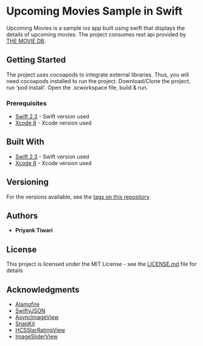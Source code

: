 # Upcoming Movies Sample in Swift
Upcoming Movies is a sample ios app built using swift that displays the details of upcoming movies. The project consumes rest api provided by [THE MOVIE DB](https://www.themoviedb.org).

## Getting Started

The project uses cocoapods to integrate external libraries. Thus, you will need cocoapods installed to run the project.
Download/Clone the project, run 'pod install'. Open the .xcworkspace file, build & run.

### Prerequisites

* [Swift 2.3](https://swift.org/) - Swift version used
* [Xcode 8](https://developer.apple.com/xcode/) - Xcode version used


## Built With

* [Swift 2.3](https://swift.org/) - Swift version used
* [Xcode 8](https://developer.apple.com/xcode/) - Xcode version used

## Versioning

For the versions available, see the [tags on this repository](https://github.com/codetoart/ImageSliderView/tags).

## Authors

* **Priyank Tiwari**

## License

This project is licensed under the MIT License - see the [LICENSE.md](LICENSE.md) file for details

## Acknowledgments

* [Alamofire](https://github.com/Alamofire/Alamofire)
* [SwiftyJSON](https://github.com/SwiftyJSON/SwiftyJSON)
* [AsyncImageView](https://github.com/nicklockwood/AsyncImageView)
* [SnapKit](http://snapkit.io/)
* [HCSStarRatingView](https://github.com/hsousa/HCSStarRatingView)
* [ImageSliderView](https://github.com/codetoart/ImageSliderView)

